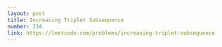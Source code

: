 ```yaml
---
layout: post
title: Increasing Triplet Subsequence
number: 334
link: https://leetcode.com/problems/increasing-triplet-subsequence
---
```

